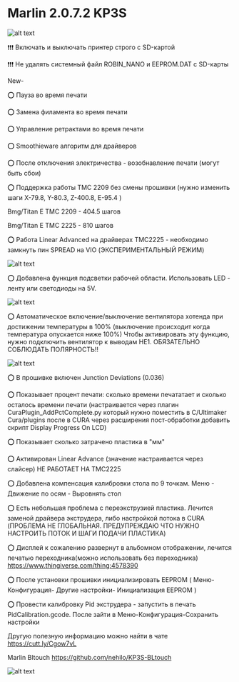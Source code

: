 # Marlin 2.0.7.2 KP3S
![alt text](https://github.com/nehilo/kp3s/blob/master/logo%20kp3s.png?raw=true)

❗️❗️❗️ Включать и выключать принтер строго с SD-картой

❗️❗️❗️ Не удалять системный файл ROBIN_NANO и EEPROM.DAT c SD-карты

New-

⭕️ Пауза во время печати

⭕️ Замена филамента во время печати

⭕️ Управление ретрактами во время печати

⭕️ Smoothieware алгоритм для драйверов

⭕️ После отключения электричества - возобнавление печати (могут быть сбои)

⭕️ Поддержка работы TMC 2209 без смены прошивки (нужно изменить шаги  X-79.8, Y-80.3, Z-400.8, E-95.4 )

Bmg/Titan E TMC 2209 - 404.5 шагов

Bmg/Titan E TMC 2225 - 810 шагов

⭕️ Работа Linear Advanced на драйверах TMC2225 - необходимо замкнуть пин SPREAD на VIO (ЭКСПЕРИМЕНТАЛЬНЫЙ РЕЖИМ)

![alt text](https://github.com/nehilo/KP3S/blob/master/photo_2020-12-16_16-32-35.jpg?raw=true)



⭕️ Добавлена функция подсветки рабочей области. Использовать LED - ленту или светодиоды на 5V. 

![alt text](https://github.com/nehilo/kp3s/blob/master/photo_2020-10-27_00-29-01.jpg?raw=true)

⭕️ Автоматическое включение/выключение вентилятора хотенда при достижении температуры в 100% (выключение происходит когда температура опускается ниже 100%) Чтобы активировать эту функцию, нужно подключить вентилятор к выводам HE1. ОБЯЗАТЕЛЬНО СОБЛЮДАТЬ ПОЛЯРНОСТЬ!!

![alt text](https://github.com/nehilo/kp3s/blob/master/photo_2020-10-13_15-37-47.jpg?raw=true)

⭕️ В прошивке включен Junction Deviations (0.036)

⭕️ Показывает процент печати: сколько времени печататает и сколько осталось времени печати (настраивается через плагин CuraPlugin_AddPctComplete.py который нужно поместить в C/Ultimaker Cura/plugins после в CURA через расширения пост-обработки добавить скрипт Display Progress On LCD)

⭕️ Показывает сколько затрачено пластика в "мм"

⭕️ Активирован Linear Advance (значение настраивается через слайсер) НЕ РАБОТАЕТ НА TMC2225

⭕️ Добавлена компенсация калибровки стола по 9 точкам. Меню - Движение по осям - Выровнять стол

⭕️ Есть небольшая проблема с переэкструзией пластика.  Лечится заменой драйвера экструдера, либо настройкой потока в CURA (ПРОБЛЕМА НЕ ГЛОБАЛЬНАЯ. ПРЕДУПРЕЖДАЮ ЧТО НУЖНО НАСТРОИТЬ ПОТОК И ШАГИ ПОДАЧИ ПЛАСТИКА)

⭕️ Дисплей к сожалению развернут в альбомном отображении, лечится печатью переходника(можно использовать без переходника) https://www.thingiverse.com/thing:4578390

⭕️ После установки прошивки инициализировать EEPROM ( Меню- Конфигурация- Другие настройки- Инициализация EEPROM )

⭕️ Провести калибровку Pid экструдера - запустить в печать PidCalibration.gcode. После зайти в Меню-Конфигурация-Сохранить настройки

Другую полезную информацию можно найти в чате  https://cutt.ly/Cgow7vL

Marlin Bltouch https://github.com/nehilo/KP3S-BLtouch

![alt text](https://github.com/nehilo/kp3s/blob/master/photo_2020-10-06_00-54-15.jpg?raw=true)

